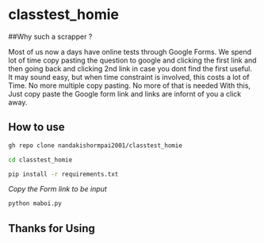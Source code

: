 # classtest_homie

##Why such a scrapper ?

Most of us now a days have online tests through Google Forms. We spend lot of time copy pasting the question to google and clicking the first link and then going back and clicking 2nd link in case you dont find the first useful. It may sound easy, but when time constraint is involved, this costs a lot of Time. 
No more multiple copy pasting. 
No more of that is needed
With this,
Just copy paste the Google form link and links are infornt of you a click away.

## How to use
```bash
gh repo clone nandakishormpai2001/classtest_homie

cd classtest_homie

pip install -r requirements.txt
```
<i>Copy the Form  link to be input</i> 

```bash
python maboi.py
```
## Thanks for Using
